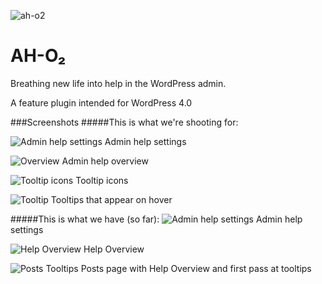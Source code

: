 ![ah-o2](https://raw2.github.com/jazzsequence/WordPress-Admin-Help/master/assets/banner-772x250.jpg)

AH-O&#8322;
====================

Breathing new life into help in the WordPress admin.

A feature plugin intended for WordPress 4.0

###Screenshots
#####This is what we're shooting for:

![Admin help settings](http://www.mattvanandel.com/wp-content/uploads/2013/09/wp-admin-help-settings.jpg)
Admin help settings

![Overview](http://www.mattvanandel.com/wp-content/uploads/2013/09/wp-admin-help-open.jpg)
Admin help overview

![Tooltip icons](http://www.mattvanandel.com/wp-content/uploads/2013/09/wp-admin-help-closed.jpg)
Tooltip icons

![Tooltip](https://i.cloudup.com/Eg3HS29QLo-2000x2000.png)
Tooltips that appear on hover

#####This is what we have (so far):
![Admin help settings](https://i.cloudup.com/PY7mNtqlJW-3000x3000.png)
Admin help settings

![Help Overview](https://i.cloudup.com/Ax2tVGQwY9-3000x3000.png)
Help Overview

![Posts Tooltips](https://i.cloudup.com/gmCX2AHBbD-2000x2000.png)
Posts page with Help Overview and first pass at tooltips


